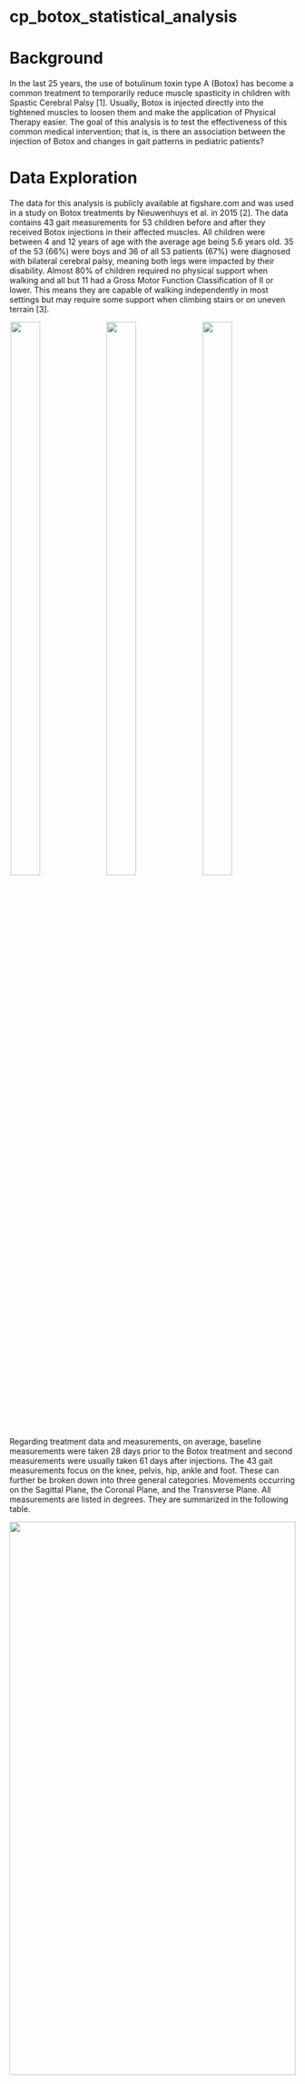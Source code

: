# cp_botox_statistical_analysis

# Background
In the last 25 years, the use of botulinum toxin type A (Botox) has become a common treatment to temporarily reduce muscle spasticity in children with Spastic Cerebral Palsy [1]. Usually, Botox is injected directly into the tightened muscles to loosen them and make the application of Physical Therapy easier. The goal of this analysis is to test the effectiveness of this common medical intervention; that is, is there an association between the injection of Botox and changes in gait patterns in pediatric patients? 

# Data Exploration 
The data for this analysis is publicly available at figshare.com and was used in a study on Botox treatments by Nieuwenhuys et al. in 2015 [2]. The data contains 43 gait measurements for 53 children before and after they received Botox injections in their affected muscles. All children were between 4 and 12 years of age with the average age being 5.6 years old. 35 of the 53 (66%) were boys and 36 of all 53 patients (67%) were diagnosed with bilateral cerebral palsy, meaning both legs were impacted by their disability. Almost 80% of children required no physical support when walking and all but 11 had a Gross Motor Function Classification of II or lower. This means they are capable of walking independently in most settings but may require some support when climbing stairs or on uneven terrain [3]. 

<img src="https://user-images.githubusercontent.com/123997370/216790850-ce697bdd-07c3-4637-bd62-206228c078f7.png" width=32% height=50% hspace = 2> <img src="https://user-images.githubusercontent.com/123997370/216790976-a8367076-5586-42c9-b893-3ad5b6919a3c.png" width = 32% height = 50% hspace = 2> <img src="https://user-images.githubusercontent.com/123997370/216791247-2a605eb0-d096-4656-bcb1-7e6759a02590.png" width = 32% height = 50% hspace = 2> 

Regarding treatment data and measurements, on average, baseline measurements were taken 28 days prior to the Botox treatment and second measurements were usually taken 61 days after injections. The 43 gait measurements focus on the knee, pelvis, hip, ankle and foot. These can further be broken down into three general categories. Movements occurring on the Sagittal Plane, the Coronal Plane, and the Transverse Plane.  All measurements are listed in degrees. They are summarized in the following table.

<img src="https://user-images.githubusercontent.com/123997370/216847860-03b51b71-0e24-44c4-ab83-2739fa3cb48f.png" width=100% height=50%>




# Statistical Analysis 
This analysis explores the null hypothesis that there is no association between Botox injection and change in gait measurements, i.e., the average difference in the angle of movement for a joint measurement is 0. The alternative hypothesis is that the average difference is not 0. To test this, a paired T-test was performed for all 43 gait measurements. To account for multiple comparison issues with so many comparisons being made, a Holm-Bonferroni correction was used. The Holm-Bonferroni method is similar to the Bonferroni correction but uses a ranked stepwise method to limit the number of Type II errors while accounting for Type I errors as in the Bonferroni method. It works in the following way, 

1) Rank the p-values of each comparison from smallest to largest 
2) Compute the adjusted alpha value using the formula: $a \over n - rank + 1$
3) Compare the p-value to the new adjusted alpha

# Results and Discussion 
Of the 43 gait measurements, only changes in 12 were found to have a statistically significant association with Botox treatment. They are listed and summarized the following table. 

<img src="https://user-images.githubusercontent.com/123997370/216848393-6dfe3b0c-088d-40d1-b8c5-24042d33b919.png">

It is interesting to note that significant changes were reported only in gait measurements of the foot and ankle. This suggests that Botox treatments should be more targeted to more specific joints involving the foot or ankle rather than other muscle groups in the lower extremities.     

# Next Steps
This study could be extended by taking measurements sooner following the Botox injections. It is possible that the effects of the treatment dissipated over time for the hip and pelvis joints. There is also no indication that these patients underwent any kind of physical therapy after injections. It would be interesting to see what the impact of physical rehabilitation would be post injection when muscles, in theory, would be more pliable.


# References 
[1] Multani I, Manji J, Hastings-Ison T, Khot A, Graham K. Botulinum Toxin in the Management of Children with Cerebral Palsy. Paediatr Drugs. 2019 Aug;21(4):261-281. doi: 10.1007/s40272-019-00344-8. PMID: 31257556; PMCID: PMC6682585.

[2] Nieuwenhuys A, Papageorgiou E, Pataky T, De Laet T, Molenaers G, Desloovere K. Literature Review and Comparison of Two Statistical Methods to Evaluate the Effect of Botulinum Toxin Treatment on Gait in Children with Cerebral Palsy. PLoS One. 2016 Mar 31;11(3):e0152697. doi: 10.1371/journal.pone.0152697. PMID: 27030973; PMCID: PMC4816309.

[3] https://cerebralpalsy.org.au/our-research/about-cerebral-palsy/what-is-cerebral-palsy/severity-of-cerebral-palsy/gross-motor-function-classification-system/
